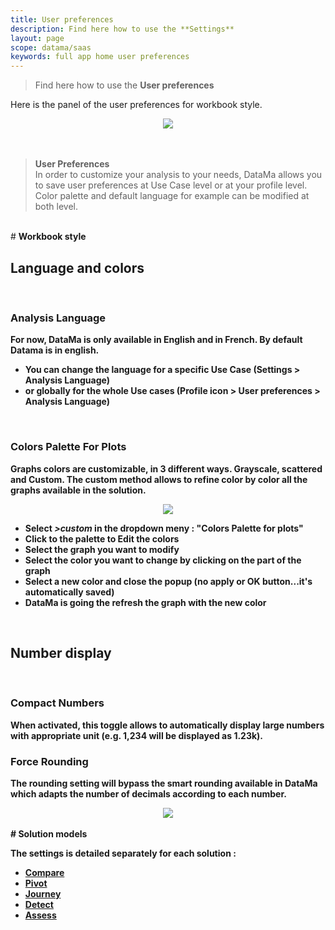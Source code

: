 ```yaml
---
title: User preferences
description: Find here how to use the **Settings**
layout: page
scope: datama/saas
keywords: full app home user preferences
---
```


> Find here how to use the **User preferences**

Here is the panel of the user preferences for workbook style.
<br>
<center><img src="{{site.url}}/{{site.baseurl}}/core_app/new/interface/homepage/images/user_preferences.jpg"/></center>
<br>


<br>

> **User Preferences**
<br> In order to customize your analysis to your needs, DataMa allows you to save user preferences at Use Case level or at your profile level.
Color palette and default language for example can be modified at both level.

<br/>
# <b>Workbook style<b>
<br/>

## Language and colors

<br/>

### **Analysis Language**

For now, DataMa is only available in English and in French. By default Datama is in english.
- You can change the language for a specific Use Case (Settings > Analysis Language)
- or globally for the whole Use cases (Profile icon > User preferences > Analysis Language)

<br/>

### **Colors Palette For Plots**

Graphs colors are customizable, in 3 different ways.
Grayscale, scattered and Custom.
The custom method allows to refine color by color all the graphs available in the solution.

<center><img src="{{site.url}}/{{site.baseurl}}/core_app/new/interface/subheader/settings/images/colors_palette.png"/></center>

- Select <i>>custom</i> in the dropdown meny : "Colors Palette for plots"
- Click to the palette to Edit the colors
- Select the graph you want to modify
- Select the color you want to change by clicking on the part of the graph
- Select a new color and close the popup (no apply or OK button...it's automatically saved)
- DataMa is going the refresh the graph with the new color

<br/>

## Number display

<br/>

### **Compact Numbers**

When activated, this toggle allows to automatically display large numbers with appropriate unit (e.g. 1,234 will be displayed as 1.23k).

### **Force Rounding**

The rounding setting will bypass the smart rounding available in DataMa which adapts the number of decimals according to each number.

<center><img src="{{site.url}}/{{site.baseurl}}/core_app/new/interface/subheader/settings/images/force_rounding.png"/></center>

<br/>
# <b>Solution models<b>
<br/>

The settings is detailed separately for each solution :
- [Compare]({{site.url}}/{{site.baseurl}}/core_app/new/compare/interface/subheader/settings.html)
- [Pivot]({{site.url}}/{{site.baseurl}}/core_app/new/pivot/interface/subheader/settings.html)
- [Journey]({{site.url}}/{{site.baseurl}}docs/core_app/new/journey/interface/journey_header.html)
- [Detect]({{site.url}}/{{site.baseurl}}/core_app/new/detect/settings.html)
- [Assess]({{site.url}}/{{site.baseurl}}/core_app/new/assess/settings.html)
